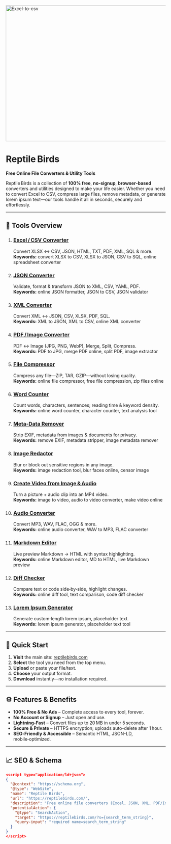 <!--
  README.md for Reptile Birds
  SEO‑optimized: title, description, headings, keywords, schema
-->

<!-- Primary Meta Tags -->
<img width="912" height="427" alt="Excel-to-csv" src="https://github.com/user-attachments/assets/2394096d-cb57-48a7-bf0b-9ab28bc0ccde" />


<title>Reptile Birds – Free Online File Converters & Utility Tools</title>
<meta name="description" content="Reptile Birds provides free, browser‑based file converters (Excel, CSV, JSON, XML, PDF/Image) and handy utilities. No signup, no ads, lightning‑fast, secure.">

# Reptile Birds  
**Free Online File Converters & Utility Tools**  

Reptile Birds is a collection of **100% free**, **no‑signup**, **browser‑based** converters and utilities designed to make your life easier. Whether you need to convert Excel to CSV, compress large files, remove metadata, or generate lorem ipsum text—our tools handle it all in seconds, securely and effortlessly.

---

## 🔧 Tools Overview

1. ### [Excel / CSV Converter](https://reptilebirds.com/excel-csv-converter)  
   Convert XLSX ↔ CSV, JSON, HTML, TXT, PDF, XML, SQL & more.  
   **Keywords:** convert XLSX to CSV, XLSX to JSON, CSV to SQL, online spreadsheet converter  

2. ### [JSON Converter](https://reptilebirds.com/json-converter)  
   Validate, format & transform JSON to XML, CSV, YAML, PDF.  
   **Keywords:** online JSON formatter, JSON to CSV, JSON validator  

3. ### [XML Converter](https://reptilebirds.com/xml-converter)  
   Convert XML ↔ JSON, CSV, XLSX, PDF, SQL.  
   **Keywords:** XML to JSON, XML to CSV, online XML converter  

4. ### [PDF / Image Converter](https://reptilebirds.com/pdf-image-converter)  
   PDF ↔ Image (JPG, PNG, WebP), Merge, Split, Compress.  
   **Keywords:** PDF to JPG, merge PDF online, split PDF, image extractor  

5. ### [File Compressor](https://reptilebirds.com/file-compressor)  
   Compress any file—ZIP, TAR, GZIP—without losing quality.  
   **Keywords:** online file compressor, free file compression, zip files online  

6. ### [Word Counter](https://reptilebirds.com/word-counter)  
   Count words, characters, sentences; reading time & keyword density.  
   **Keywords:** online word counter, character counter, text analysis tool  

7. ### [Meta‑Data Remover](https://reptilebirds.com/meta-data-remover)  
   Strip EXIF, metadata from images & documents for privacy.  
   **Keywords:** remove EXIF, metadata stripper, image metadata remover  

8. ### [Image Redactor](https://reptilebirds.com/image-redactor)  
   Blur or block out sensitive regions in any image.  
   **Keywords:** image redaction tool, blur faces online, censor image  

9. ### [Create Video from Image & Audio](https://reptilebirds.com/create-video-from-image-and-audio)  
   Turn a picture + audio clip into an MP4 video.  
   **Keywords:** image to video, audio to video converter, make video online  

10. ### [Audio Converter](https://reptilebirds.com/audio-converter)  
    Convert MP3, WAV, FLAC, OGG & more.  
    **Keywords:** online audio converter, WAV to MP3, FLAC converter  

11. ### [Markdown Editor](https://reptilebirds.com/md-editor)  
    Live preview Markdown → HTML with syntax highlighting.  
    **Keywords:** online Markdown editor, MD to HTML, live Markdown preview  

12. ### [Diff Checker](https://reptilebirds.com/diff-checker)  
    Compare text or code side‑by‑side, highlight changes.  
    **Keywords:** online diff tool, text comparison, code diff checker  

13. ### [Lorem Ipsum Generator](https://reptilebirds.com/lrem-ipsum-generator)  
    Generate custom‑length lorem ipsum, placeholder text.  
    **Keywords:** lorem ipsum generator, placeholder text tool  

---

## 🚀 Quick Start

1. **Visit** the main site: [reptilebirds.com](https://reptilebirds.com/)  
2. **Select** the tool you need from the top menu.  
3. **Upload** or paste your file/text.  
4. **Choose** your output format.  
5. **Download** instantly—no installation required.

---

## ⚙️ Features & Benefits

- **100% Free & No Ads** – Complete access to every tool, forever.  
- **No Account or Signup** – Just open and use.  
- **Lightning‑Fast** – Convert files up to 20 MB in under 5 seconds.  
- **Secure & Private** – HTTPS encryption; uploads auto-delete after 1 hour.  
- **SEO‑Friendly & Accessible** – Semantic HTML, JSON-LD, mobile‑optimized.

---

## 📈 SEO & Schema

```json
<script type="application/ld+json">
{
  "@context": "https://schema.org",
  "@type": "WebSite",
  "name": "Reptile Birds",
  "url": "https://reptilebirds.com/",
  "description": "Free online file converters (Excel, JSON, XML, PDF/Image) and utility tools—no signup, no ads, fast, secure.",
  "potentialAction": {
    "@type": "SearchAction",
    "target": "https://reptilebirds.com/?s={search_term_string}",
    "query-input": "required name=search_term_string"
  }
}
</script>
